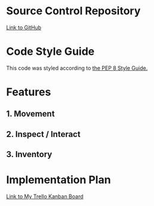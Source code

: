 # Source Control Repository
[Link to GitHub](https://github.com/ibehanwillett/Coder-Acad/tree/main/terminal-app)
# Code Style Guide
This code was styled according to [the PEP 8 Style Guide.](https://peps.python.org/pep-0008/)
# Features
## 1. Movement
## 2. Inspect / Interact
## 3. Inventory
# Implementation Plan
[Link to My Trello Kanban Board](https://trello.com/b/NjQMq9lQ/text-adventure)
